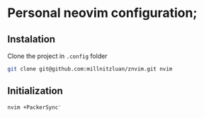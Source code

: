 # Personal neovim configuration;

## Instalation

Clone the project in `.config` folder

```sh
git clone git@github.com:millnitzluan/znvim.git nvim
```

## Initialization

```sh
nvim +PackerSync'
```
